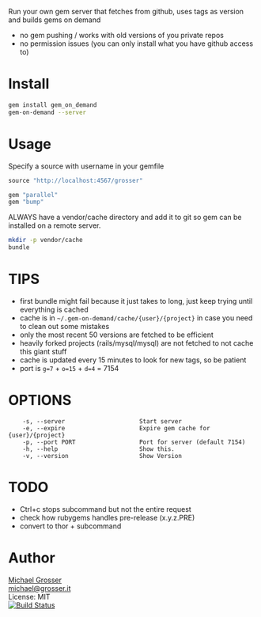 Run your own gem server that fetches from github, uses tags as version and builds gems on demand

 - no gem pushing / works with old versions of you private repos
 - no permission issues (you can only install what you have github access to)

Install
=======

```Bash
gem install gem_on_demand
gem-on-demand --server
```

Usage
=====
Specify a source with username in your gemfile

```Ruby
source "http://localhost:4567/grosser"

gem "parallel"
gem "bump"
```

ALWAYS have a vendor/cache directory and add it to git so gem can be installed on a remote server.
```Bash
mkdir -p vendor/cache
bundle
```

TIPS
====
 - first bundle might fail because it just takes to long, just keep trying until everything is cached
 - cache is in `~/.gem-on-demand/cache/{user}/{project}` in case you need to clean out some mistakes
 - only the most recent 50 versions are fetched to be efficient
 - heavily forked projects (rails/mysql/mysql) are not fetched to not cache this giant stuff
 - cache is updated every 15 minutes to look for new tags, so be patient
 - port is `g=7` + `o=15` + `d=4` = 7154

OPTIONS
=======

```
    -s, --server                     Start server
    -e, --expire                     Expire gem cache for {user}/{project}
    -p, --port PORT                  Port for server (default 7154)
    -h, --help                       Show this.
    -v, --version                    Show Version
```

TODO
====
 - Ctrl+c stops subcommand but not the entire request
 - check how rubygems handles pre-release (x.y.z.PRE)
 - convert to thor + subcommand

Author
======

[Michael Grosser](http://grosser.it)<br/>
michael@grosser.it<br/>
License: MIT<br/>
[![Build Status](https://travis-ci.org/grosser/gem_on_demand.png)](https://travis-ci.org/grosser/gem_on_demand)
